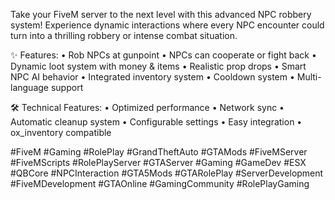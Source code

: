 Take your FiveM server to the next level with this advanced NPC robbery system! Experience dynamic interactions where every NPC encounter could turn into a thrilling robbery or intense combat situation.

✨ Features:
• Rob NPCs at gunpoint
• NPCs can cooperate or fight back
• Dynamic loot system with money & items
• Realistic prop drops
• Smart NPC AI behavior
• Integrated inventory system
• Cooldown system
• Multi-language support

🛠️ Technical Features:
• Optimized performance
• Network sync
• Automatic cleanup system
• Configurable settings
• Easy integration
• ox_inventory compatible

#FiveM #Gaming #RolePlay #GrandTheftAuto #GTAMods #FiveMServer #FiveMScripts #RolePlayServer #GTAServer #Gaming #GameDev #ESX #QBCore #NPCInteraction #GTA5Mods #GTARolePlay #ServerDevelopment #FiveMDevelopment #GTAOnline #GamingCommunity #RolePlayGaming

